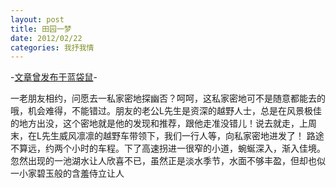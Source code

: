 ```yaml
---
layout: post
title: 田园一梦
date: 2012/02/22
categories: 我抒我情
---
```


-[文章曾发布于蓝袋鼠](http://landaishu.hi2net.com/home/blog_read.asp?id=4175&blogid=103312)-



 一老朋友相约，问愿去一私家密地探幽否？呵呵，这私家密地可不是随意都能去的哦，机会难得，不能错过。朋友的老公L先生是资深的越野人士，总是在风景极佳的地方出没，这个密地就是他的发现和推荐，跟他走准没错儿！说去就走，上周末，在L先生威风凛凛的越野车带领下，我们一行人等，向私家密地进发了！ 
 路途不算远，约两个小时的车程。下了高速拐进一很窄的小道，蜿蜒深入，渐入佳境。忽然出现的一池湖水让人欣喜不已，虽然正是淡水季节，水面不够丰盈，但却也似一小家碧玉般的含羞侍立让人